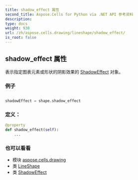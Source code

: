 ```yaml
---
title: shadow_effect 属性
second_title: Aspose.Cells for Python via .NET API 参考资料
description:
type: docs
weight: 930
url: /zh/aspose.cells.drawing/lineshape/shadow_effect/
is_root: false
---
```

## shadow_effect 属性

表示指定图表元素或形状的阴影效果的 [ShadowEffect](/cells/python-net/zh/aspose.cells.drawing/shadoweffect) 对象。

### 例子

```python

shadowEffect = shape.shadow_effect

```
### 定义：
```python
@property
def shadow_effect(self):
    ...
```

### 也可以看看
* 模块 [aspose.cells.drawing](../../)
* 类 [LineShape](/cells/python-net/zh/aspose.cells.drawing/lineshape)
* 类 [ShadowEffect](/cells/python-net/zh/aspose.cells.drawing/shadoweffect)
